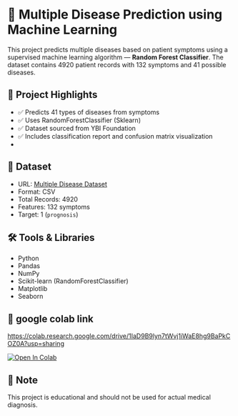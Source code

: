 # 🏥 Multiple Disease Prediction using Machine Learning
This project predicts multiple diseases based on patient symptoms using a supervised machine learning algorithm — **Random Forest Classifier**. The dataset contains 4920 patient records with 132 symptoms and 41 possible diseases.

## 📌 Project Highlights

- ✅ Predicts 41 types of diseases from symptoms
- ✅ Uses RandomForestClassifier (Sklearn)
- ✅ Dataset sourced from YBI Foundation
- ✅ Includes classification report and confusion matrix visualization
- 
## 📁 Dataset

- URL: [Multiple Disease Dataset](https://github.com/ybifoundation/Dataset/raw/main/MultipleDiseasePrediction.csv)
- Format: CSV
- Total Records: 4920
- Features: 132 symptoms
- Target: 1 (`prognosis`)
  
## 🛠️ Tools & Libraries

- Python
- Pandas
- NumPy
- Scikit-learn (RandomForestClassifier)
- Matplotlib
- Seaborn

## 🔗 google colab link

https://colab.research.google.com/drive/1IaD9B9lyn7tWvj1iWaE8hg9BaPkCOZ0A?usp=sharing

[![Open In Colab](https://colab.research.google.com/assets/colab-badge.svg)](https://colab.research.google.com/drive/1IaD9B9lyn7tWvj1iWaE8hg9BaPkCOZ0A?usp=sharing)


## 📌 Note

This project is educational and should not be used for actual medical diagnosis.


